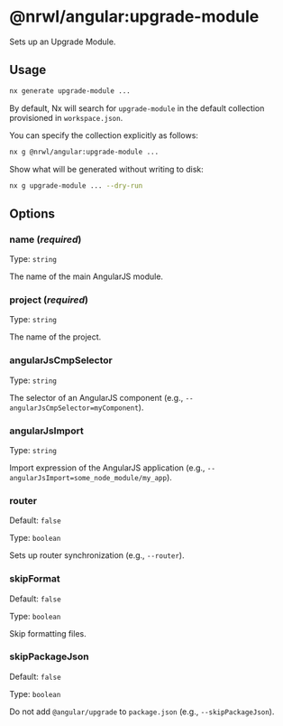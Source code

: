 # @nrwl/angular:upgrade-module

Sets up an Upgrade Module.

## Usage

```bash
nx generate upgrade-module ...
```

By default, Nx will search for `upgrade-module` in the default collection provisioned in `workspace.json`.

You can specify the collection explicitly as follows:

```bash
nx g @nrwl/angular:upgrade-module ...
```

Show what will be generated without writing to disk:

```bash
nx g upgrade-module ... --dry-run
```

## Options

### name (_**required**_)

Type: `string`

The name of the main AngularJS module.

### project (_**required**_)

Type: `string`

The name of the project.

### angularJsCmpSelector

Type: `string`

The selector of an AngularJS component (e.g., `--angularJsCmpSelector=myComponent`).

### angularJsImport

Type: `string`

Import expression of the AngularJS application (e.g., `--angularJsImport=some_node_module/my_app`).

### router

Default: `false`

Type: `boolean`

Sets up router synchronization (e.g., `--router`).

### skipFormat

Default: `false`

Type: `boolean`

Skip formatting files.

### skipPackageJson

Default: `false`

Type: `boolean`

Do not add `@angular/upgrade` to `package.json` (e.g., `--skipPackageJson`).

